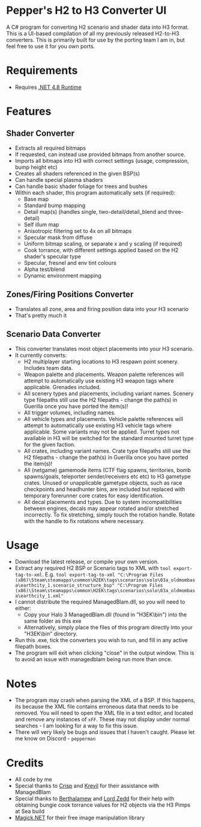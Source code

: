 # Pepper's H2 to H3 Converter UI
A C# program for converting H2 scenario and shader data into H3 format. 
This is a UI-based compilation of all my previously released H2-to-H3 converters.
This is primarily built for use by the porting team I am in, but feel free to use it for you own ports.

# Requirements
* Requires [.NET 4.8 Runtime](https://dotnet.microsoft.com/en-us/download/dotnet-framework/net48)

# Features
## Shader Converter
* Extracts all required bitmaps
* If requested, can instead use provided bitmaps from another source.
* Imports all bitmaps into H3 with correct settings (usage, compression, bump height etc)
* Creates all shaders referenced in the given BSP(s)
* Can handle special plasma shaders
* Can handle basic shader foliage for trees and bushes
* Within each shader, this program automatically sets (if required):
    * Base map
    * Standard bump mapping
    * Detail map(s) (handles single, two-detail/detail_blend and three-detail)
    * Self illum map
    * Anisotropic filtering set to 4x on all bitmaps
    * Specular mask from diffuse
    * Uniform bitmap scaling, or separate x and y scaling (if required)
    * Cook torrance, with different settings applied based on the H2 shader's specular type
    * Specular, fresnel and env tint colours
    * Alpha test/blend
    * Dynamic environment mapping

## Zones/Firing Positions Converter
* Translates all zone, area and firing position data into your H3 scenario
* That's pretty much it

## Scenario Data Converter
* This converter translates most object placements into your H3 scenario.
* It currently converts:
    * H2 multiplayer starting locations to H3 respawn point scenery. Includes team data.
    * Weapon palette and placements. Weapon palette references will attempt to automatically use existing H3 weapon tags where applicable. Grenades included.
    * All scenery types and placements, including variant names. Scenery type filepaths still use the H2 filepaths - change the path(s) in Guerilla once you have ported the item(s)!
    * All trigger volumes, including names.
    * All vehicle types and placements. Vehicle palette references will attempt to automatically use existing H3 vehicle tags where applicable. Some variants may not be applied. Turret types not available in H3 will be switched for the standard mounted turret type for the given faction.
    * All crates, including variant names. Crate type filepaths still use the H2 filepaths - change the path(s) in Guerilla once you have ported the item(s)!
    * All (netgame) gamemode items (CTF flag spawns, territories, bomb spawns/goals, teleporter sender/receivers etc etc) to H3 gametype crates. Unused or unapplicable gametype objects, such as race checkpoints and headhunter bins, are included but replaced with temporary forerunner core crates for easy identification.
    * All decal placements and types. Due to system incompatibilities between engines, decals may appear rotated and/or stretched incorrectly. To fix stretching, simply touch the rotation handle. Rotate with the handle to fix rotations where necessary.

# Usage
* Download the latest release, or compile your own version.
* Extract any required H2 BSP or Scenario tags to XML with `tool export-tag-to-xml`. E.g. `tool export-tag-to-xml "C:\Program Files (x86)\Steam\steamapps\common\H2EK\tags\scenarios\solo\03a_oldmombasa\earthcity_1.scenario_structure_bsp" "C:\Program Files (x86)\Steam\steamapps\common\H2EK\tags\scenarios\solo\03a_oldmombasa\earthcity_1.xml"`
* I cannot distribute the required ManagedBlam.dll, so you will need to either:
    * Copy your Halo 3 ManagedBlam.dll (found in "H3EK\bin") into the same folder as this exe
    * Alternatively, simply place the files of this program directly into your "H3EK\bin" directory.
* Run this .exe, tick the converters you wish to run, and fill in any active filepath boxes.
* The program will exit when clicking "close" in the output window. This is to avoid an issue with managedblam being run more than once.

# Notes
* The program may crash when parsing the XML of a BSP. If this happens, its because the XML file contains erroneous data that needs to be removed. You will need to open the XML file in a text editor, and located and remove any instances of `xFF`. These may not display under normal searches - I am looking for a way to fix this issue.
* There will very likely be bugs and issues that I haven't caught. Please let me know on Discord - `pepperman`

# Credits
* All code by me
* Special thanks to [Crisp](https://github.com/ILoveAGoodCrisp) and [Krevil](https://github.com/Krevil) for their assistance with ManagedBlam
* Special thanks to [Berthalamew](https://github.com/berthalamew) and [Lord Zedd](https://github.com/Lord-Zedd) for their help with obtaining bungie cook torrance values for H2 objects via the H3 Pimps at Sea build
* [Magick.NET](https://github.com/dlemstra/Magick.NET) for their free image manipulation library
